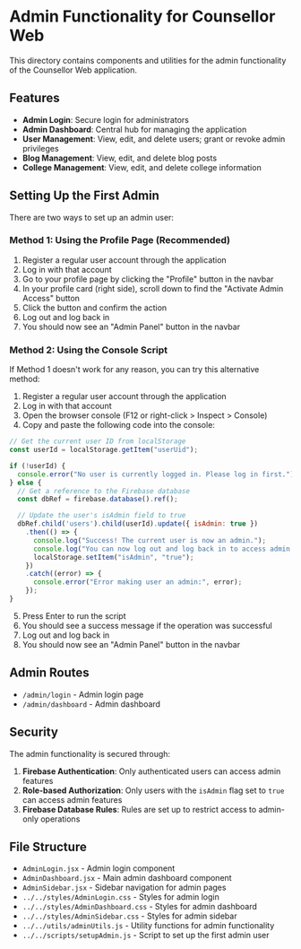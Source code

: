 # Admin Functionality for Counsellor Web

This directory contains components and utilities for the admin functionality of the Counsellor Web application.

## Features

- **Admin Login**: Secure login for administrators
- **Admin Dashboard**: Central hub for managing the application
- **User Management**: View, edit, and delete users; grant or revoke admin privileges
- **Blog Management**: View, edit, and delete blog posts
- **College Management**: View, edit, and delete college information

## Setting Up the First Admin

There are two ways to set up an admin user:

### Method 1: Using the Profile Page (Recommended)

1. Register a regular user account through the application
2. Log in with that account
3. Go to your profile page by clicking the "Profile" button in the navbar
4. In your profile card (right side), scroll down to find the "Activate Admin Access" button
5. Click the button and confirm the action
6. Log out and log back in
7. You should now see an "Admin Panel" button in the navbar

### Method 2: Using the Console Script

If Method 1 doesn't work for any reason, you can try this alternative method:

1. Register a regular user account through the application
2. Log in with that account
3. Open the browser console (F12 or right-click > Inspect > Console)
4. Copy and paste the following code into the console:

```javascript
// Get the current user ID from localStorage
const userId = localStorage.getItem("userUid");

if (!userId) {
  console.error("No user is currently logged in. Please log in first.");
} else {
  // Get a reference to the Firebase database
  const dbRef = firebase.database().ref();

  // Update the user's isAdmin field to true
  dbRef.child('users').child(userId).update({ isAdmin: true })
    .then(() => {
      console.log("Success! The current user is now an admin.");
      console.log("You can now log out and log back in to access admin features.");
      localStorage.setItem("isAdmin", "true");
    })
    .catch((error) => {
      console.error("Error making user an admin:", error);
    });
}
```

5. Press Enter to run the script
6. You should see a success message if the operation was successful
7. Log out and log back in
8. You should now see an "Admin Panel" button in the navbar

## Admin Routes

- `/admin/login` - Admin login page
- `/admin/dashboard` - Admin dashboard

## Security

The admin functionality is secured through:

1. **Firebase Authentication**: Only authenticated users can access admin features
2. **Role-based Authorization**: Only users with the `isAdmin` flag set to `true` can access admin features
3. **Firebase Database Rules**: Rules are set up to restrict access to admin-only operations

## File Structure

- `AdminLogin.jsx` - Admin login component
- `AdminDashboard.jsx` - Main admin dashboard component
- `AdminSidebar.jsx` - Sidebar navigation for admin pages
- `../../styles/AdminLogin.css` - Styles for admin login
- `../../styles/AdminDashboard.css` - Styles for admin dashboard
- `../../styles/AdminSidebar.css` - Styles for admin sidebar
- `../../utils/adminUtils.js` - Utility functions for admin functionality
- `../../scripts/setupAdmin.js` - Script to set up the first admin user
